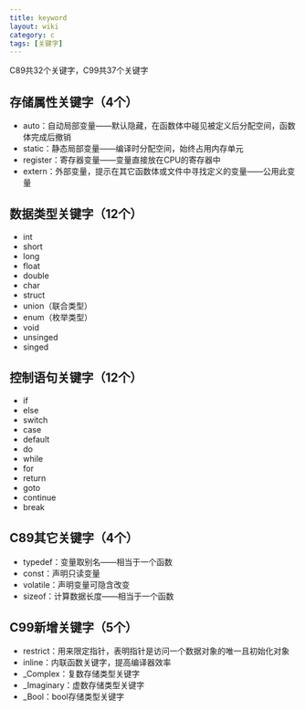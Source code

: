 ```yaml
---
title: keyword
layout: wiki
category: c
tags: [关键字]
---
```


C89共32个关键字，C99共37个关键字

## 存储属性关键字（4个）

* auto：自动局部变量——默认隐藏，在函数体中碰见被定义后分配空间，函数体完成后撤销
* static：静态局部变量——编译时分配空间，始终占用内存单元
* register：寄存器变量——变量直接放在CPU的寄存器中
* extern：外部变量，提示在其它函数体或文件中寻找定义的变量——公用此变量

## 数据类型关键字（12个）

* int
* short
* long
* float
* double
* char
* struct
* union（联合类型）
* enum（枚举类型）
* void
* unsinged
* singed

## 控制语句关键字（12个）

* if
* else
* switch
* case
* default
* do
* while
* for
* return
* goto
* continue
* break

## C89其它关键字（4个）

* typedef：变量取别名——相当于一个函数
* const：声明只读变量
* volatile：声明变量可隐含改变
* sizeof：计算数据长度——相当于一个函数

## C99新增关键字（5个）

* restrict：用来限定指针，表明指针是访问一个数据对象的唯一且初始化对象
* inline：内联函数关键字，提高编译器效率
* _Complex：复数存储类型关键字
* _Imaginary：虚数存储类型关键字
* _Bool：bool存储类型关键字